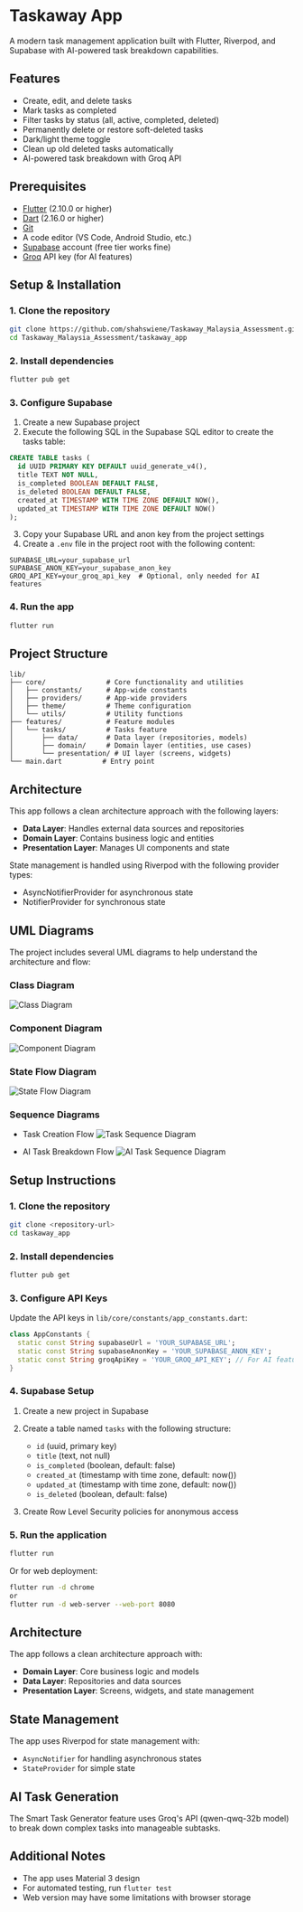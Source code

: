 # Taskaway App

A modern task management application built with Flutter, Riverpod, and Supabase with AI-powered task breakdown capabilities.

## Features

- Create, edit, and delete tasks
- Mark tasks as completed
- Filter tasks by status (all, active, completed, deleted)
- Permanently delete or restore soft-deleted tasks
- Dark/light theme toggle
- Clean up old deleted tasks automatically
- AI-powered task breakdown with Groq API

## Prerequisites

- [Flutter](https://flutter.dev/docs/get-started/install) (2.10.0 or higher)
- [Dart](https://dart.dev/get-dart) (2.16.0 or higher)
- [Git](https://git-scm.com/)
- A code editor (VS Code, Android Studio, etc.)
- [Supabase](https://supabase.com/) account (free tier works fine)
- [Groq](https://groq.com/) API key (for AI features)

## Setup & Installation

### 1. Clone the repository
```bash
git clone https://github.com/shahswiene/Taskaway_Malaysia_Assessment.git
cd Taskaway_Malaysia_Assessment/taskaway_app
```

### 2. Install dependencies
```bash
flutter pub get
```

### 3. Configure Supabase

1. Create a new Supabase project
2. Execute the following SQL in the Supabase SQL editor to create the tasks table:

```sql
CREATE TABLE tasks (
  id UUID PRIMARY KEY DEFAULT uuid_generate_v4(),
  title TEXT NOT NULL,
  is_completed BOOLEAN DEFAULT FALSE,
  is_deleted BOOLEAN DEFAULT FALSE,
  created_at TIMESTAMP WITH TIME ZONE DEFAULT NOW(),
  updated_at TIMESTAMP WITH TIME ZONE DEFAULT NOW()
);
```

3. Copy your Supabase URL and anon key from the project settings
4. Create a `.env` file in the project root with the following content:

```
SUPABASE_URL=your_supabase_url
SUPABASE_ANON_KEY=your_supabase_anon_key
GROQ_API_KEY=your_groq_api_key  # Optional, only needed for AI features
```

### 4. Run the app
```bash
flutter run
```

## Project Structure

```
lib/
├── core/               # Core functionality and utilities
│   ├── constants/      # App-wide constants
│   ├── providers/      # App-wide providers
│   ├── theme/          # Theme configuration
│   └── utils/          # Utility functions
├── features/           # Feature modules
│   └── tasks/          # Tasks feature
│       ├── data/       # Data layer (repositories, models)
│       ├── domain/     # Domain layer (entities, use cases)
│       └── presentation/ # UI layer (screens, widgets)
└── main.dart          # Entry point
```

## Architecture

This app follows a clean architecture approach with the following layers:

- **Data Layer**: Handles external data sources and repositories
- **Domain Layer**: Contains business logic and entities
- **Presentation Layer**: Manages UI components and state

State management is handled using Riverpod with the following provider types:
- AsyncNotifierProvider for asynchronous state
- NotifierProvider for synchronous state

## UML Diagrams

The project includes several UML diagrams to help understand the architecture and flow:

### Class Diagram
![Class Diagram](../taskaway_app_uml/TaskawayAppClassDiagram.png)

### Component Diagram
![Component Diagram](../taskaway_app_uml/TaskawayAppComponentDiagram.png)

### State Flow Diagram
![State Flow Diagram](../taskaway_app_uml/TaskawayAppStateFlow.png)

### Sequence Diagrams
- Task Creation Flow
![Task Sequence Diagram](../taskaway_app_uml/TaskawayAppSequenceDiagram.png)

- AI Task Breakdown Flow
![AI Task Sequence Diagram](../taskaway_app_uml/TaskawayAppAISequence.png)

## Setup Instructions

### 1. Clone the repository

```bash
git clone <repository-url>
cd taskaway_app
```

### 2. Install dependencies

```bash
flutter pub get
```

### 3. Configure API Keys

Update the API keys in `lib/core/constants/app_constants.dart`:

```dart
class AppConstants {
  static const String supabaseUrl = 'YOUR_SUPABASE_URL';
  static const String supabaseAnonKey = 'YOUR_SUPABASE_ANON_KEY';
  static const String groqApiKey = 'YOUR_GROQ_API_KEY'; // For AI features
}
```

### 4. Supabase Setup

1. Create a new project in Supabase
2. Create a table named `tasks` with the following structure:
   - `id` (uuid, primary key)
   - `title` (text, not null)
   - `is_completed` (boolean, default: false)
   - `created_at` (timestamp with time zone, default: now())
   - `updated_at` (timestamp with time zone, default: now())
   - `is_deleted` (boolean, default: false)

3. Create Row Level Security policies for anonymous access

### 5. Run the application

```bash
flutter run
```

Or for web deployment:

```bash
flutter run -d chrome 
or 
flutter run -d web-server --web-port 8080   
```

## Architecture

The app follows a clean architecture approach with:

- **Domain Layer**: Core business logic and models
- **Data Layer**: Repositories and data sources
- **Presentation Layer**: Screens, widgets, and state management

## State Management

The app uses Riverpod for state management with:

- `AsyncNotifier` for handling asynchronous states
- `StateProvider` for simple state

## AI Task Generation

The Smart Task Generator feature uses Groq's API (qwen-qwq-32b model) to break down complex tasks into manageable subtasks.

## Additional Notes

- The app uses Material 3 design
- For automated testing, run `flutter test`
- Web version may have some limitations with browser storage
